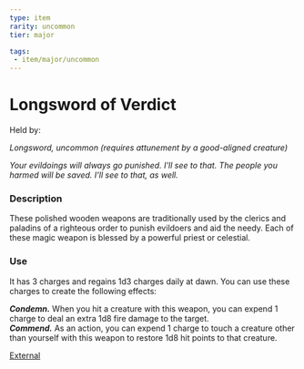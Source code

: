 ```yaml
---
type: item
rarity: uncommon
tier: major

tags:
 - item/major/uncommon
---
```

 # Longsword of Verdict
Held by:
 
_Longsword, uncommon (requires attunement by a good-aligned creature)_

_Your evildoings will always go punished. I'll see to that. The people you harmed will be saved. I'll see to that, as well._
 
 ### Description
 These polished wooden weapons are traditionally used by the clerics and paladins of a righteous order to punish evildoers and aid the needy. Each of these magic weapon is blessed by a powerful priest or celestial.


 ### Use
  It has 3 charges and regains 1d3 charges daily at dawn. You can use these charges to create the following effects:

_**Condemn.**_ When you hit a creature with this weapon, you can expend 1 charge to deal an extra 1d8 fire damage to the target.  
_**Commend.**_ As an action, you can expend 1 charge to touch a creature other than yourself with this weapon to restore 1d8 hit points to that creature.
 
 
 [External](https://www.reddit.com/r/TheGriffonsSaddlebag/comments/egcydj/the_griffons_saddlebag_weapon_of_verdict_weapon/)
 